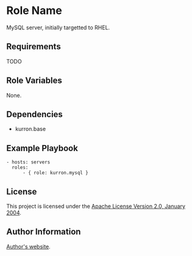 Role Name
=========

MySQL server, initially targetted to RHEL.

Requirements
------------

TODO

Role Variables
--------------

None.

Dependencies
------------

* kurron.base

Example Playbook
----------------

```
- hosts: servers
  roles:
      - { role: kurron.mysql }
```

License
-------

This project is licensed under the [Apache License Version 2.0, January 2004](http://www.apache.org/licenses/).

Author Information
------------------

[Author's website](http://jvmguy.com/).
